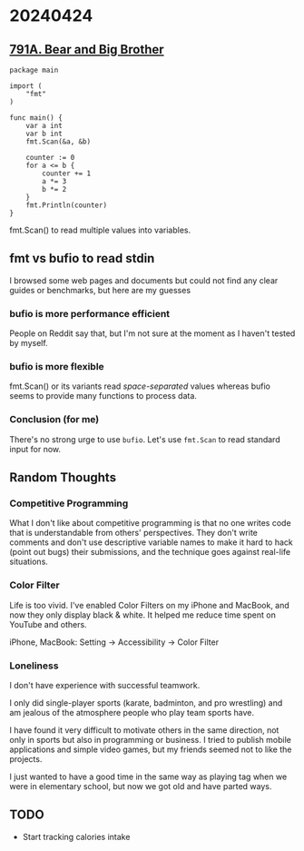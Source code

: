 # 20240424

## [791A. Bear and Big Brother](https://codeforces.com/problemset/problem/791/A)

```
package main

import (
	"fmt"
)

func main() {
	var a int
	var b int
	fmt.Scan(&a, &b)

	counter := 0
	for a <= b {
		counter += 1
		a *= 3
		b *= 2
	}
	fmt.Println(counter)
}
```

fmt.Scan() to read multiple values into variables.

## fmt vs bufio to read stdin

I browsed some web pages and documents but could not find any clear guides or benchmarks, but here are my guesses

### bufio is more performance efficient

People on Reddit say that, but I\'m not sure at the moment as I haven\'t tested by myself.

### bufio is more flexible

fmt.Scan() or its variants read *space-separated* values whereas bufio seems to provide many functions to process data.

### Conclusion (for me)

There\'s no strong urge to use `bufio`. Let\'s use `fmt.Scan` to read standard input for now.

## Random Thoughts

### Competitive Programming

What I don\'t like about competitive programming is that no one writes code that is understandable from others\' perspectives. They don\'t write comments and don\'t use descriptive variable names to make it hard to hack (point out bugs) their submissions, and the technique goes against real-life situations.

### Color Filter

Life is too vivid. I\'ve enabled Color Filters on my iPhone and MacBook, and now they only display black & white. It helped me reduce time spent on YouTube and others.

iPhone, MacBook: Setting -> Accessibility -> Color Filter

### Loneliness

I don\'t have experience with successful teamwork.

I only did single-player sports (karate, badminton, and pro wrestling) and am jealous of the atmosphere people who play team sports have.

I have found it very difficult to motivate others in the same direction, not only in sports but also in programming or business. I tried to publish mobile applications and simple video games, but my friends seemed not to like the projects. 

I just wanted to have a good time in the same way as playing tag when we were in elementary school, but now we got old and have parted ways.

## TODO

- Start tracking calories intake
